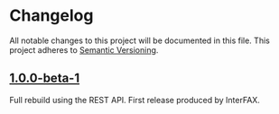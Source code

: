 # Changelog

All notable changes to this project will be documented in this file. This project adheres to [Semantic Versioning](http://semver.org/).

## [1.0.0-beta-1]

Full rebuild using the REST API. First release produced by InterFAX.

[1.0.0-beta-1]: https://github.com/interfax/interfax-ruby/tree/v1.0.0-beta-1
